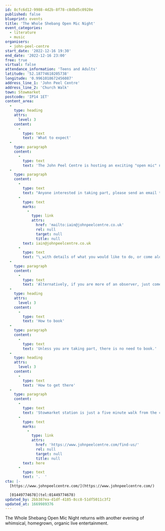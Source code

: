 ```yaml
---
id: 8cfc6d12-9988-4d2b-8f78-c8dbd5c0928e
published: false
blueprint: events
title: 'The Whole Shebang Open Mic Night'
event_categories:
  - literature
  - music
organisers:
  - john-peel-centre
start_date: '2022-12-16 19:30'
end_date: '2022-12-16 23:00'
free: true
virtual: false
attendance_information: 'Teens and Adults'
latitude: '52.18774610205738'
longitude: '0.9961018672456087'
address_line_1: 'John Peel Centre'
address_line_2: 'Church Walk'
town: Stowmarket
postcode: 'IP14 1ET'
content_area:
  -
    type: heading
    attrs:
      level: 3
    content:
      -
        type: text
        text: 'What to expect'
  -
    type: paragraph
    content:
      -
        type: text
        text: 'The John Peel Centre is hosting an exciting "open mic" night where anyone can showcase their talents, no matter what they are. Whether you do, music, poetry, juggling, dance, or magic, come along and join in!'
  -
    type: paragraph
    content:
      -
        type: text
        text: "Anyone interested in taking part, please send an email titled SHEBANG to\_"
      -
        type: text
        marks:
          -
            type: link
            attrs:
              href: 'mailto:iain@johnpeelcentre.co.uk'
              rel: null
              target: null
              title: null
        text: iain@johnpeelcentre.co.uk
      -
        type: text
        text: "\_with details of what you would like to do, or come along on the night and the hosts will try to fit you in. Max. 10 minutes/3 songs per act (subject to the number of acts)."
  -
    type: paragraph
    content:
      -
        type: text
        text: 'Alternatively, if you are more of an observer, just come along to watch an exciting evening of random entertainment!'
  -
    type: heading
    attrs:
      level: 3
    content:
      -
        type: text
        text: 'How to book'
  -
    type: paragraph
    content:
      -
        type: text
        text: 'Unless you are taking part, there is no need to book.'
  -
    type: heading
    attrs:
      level: 3
    content:
      -
        type: text
        text: 'How to get there'
  -
    type: paragraph
    content:
      -
        type: text
        text: 'Stowmarket station is just a five minute walk from the centre. The nearest car park is Union Street Car Park, approximately 0.1 miles away. Parking is also available at Asda (Iliffe Way), B&M (Milton Road), and Ipswich Street. All of these car parks are free after 6pm. More information can be found '
      -
        type: text
        marks:
          -
            type: link
            attrs:
              href: 'https://www.johnpeelcentre.com/find-us/'
              rel: null
              target: null
              title: null
        text: here
      -
        type: text
        text: '.  '
cta: |-
  [https://www.johnpeelcentre.com/](https://www.johnpeelcentre.com/)

  [01449774678](tel:01449774678)
updated_by: 2bb387ea-d1df-4185-8cc8-51df5011c3f2
updated_at: 1669989376
---
```

The Whole Shebang Open Mic Night returns with another evening of whimsical, homegrown, organic live entertainment.
